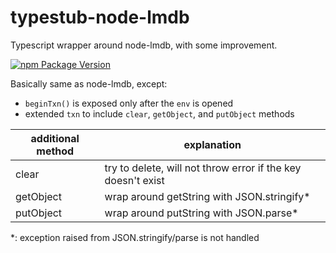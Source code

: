 # typestub-node-lmdb

Typescript wrapper around node-lmdb, with some improvement.

[![npm Package Version](https://img.shields.io/npm/v/typestub-node-lmdb.svg?maxAge=2592000)](https://www.npmjs.com/package/typestub-node-lmdb)

Basically same as node-lmdb, except:
- `beginTxn()` is exposed only after the `env` is opened
- extended `txn` to include `clear`, `getObject`, and `putObject` methods

| additional method | explanation |
|-------------------|-------------|
| clear | try to delete, will not throw error if the key doesn't exist |
| getObject | wrap around getString with JSON.stringify* |
| putObject | wrap around putString with JSON.parse* |

*: exception raised from JSON.stringify/parse is not handled
